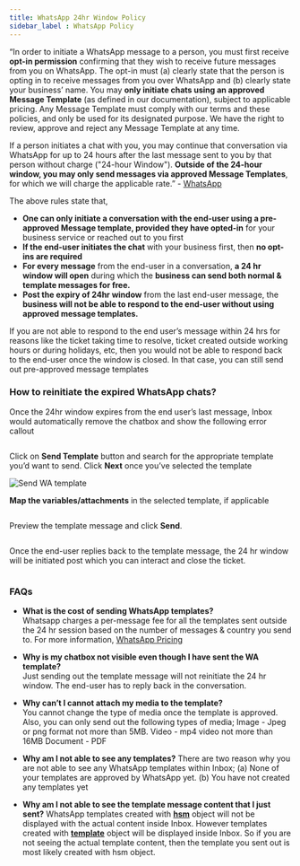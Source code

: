```yaml
---
title: WhatsApp 24hr Window Policy
sidebar_label : WhatsApp Policy 
---
```



“In order to initiate a WhatsApp message to a person, you must first receive **opt-in permission** confirming that they wish to receive future messages from you on WhatsApp. The opt-in must (a) clearly state that the person is opting in to receive messages from you over WhatsApp and (b) clearly state your business’ name. You may **only initiate chats using an approved Message Template** (as defined in our documentation), subject to applicable pricing. Any Message Template must comply with our terms and these policies, and only be used for its designated purpose. We have the right to review, approve and reject any Message Template at any time.

If a person initiates a chat with you, you may continue that conversation via WhatsApp for up to 24 hours after the last message sent to you by that person without charge ("24-hour Window"). **Outside of the 24-hour window, you may only send messages via approved Message Templates**, for which we will charge the applicable rate.” - [WhatsApp](https://www.whatsapp.com/legal/business-policy/?lang=en)

The above rules state that,  

-   **One can only initiate a conversation with the end-user using a pre-approved Message template, provided they have opted-in** for your business service or reached out to you first   
-   **If the end-user initiates the chat** with your business first, then **no opt-ins are required**     
-   **For every message** from the end-user in a conversation, **a 24 hr window will open** during which the **business can send both normal & template messages for free.**    
-   **Post the expiry of 24hr window** from the last end-user message, the **business will not be able to respond to the end-user without using approved message templates.**

    
If you are not able to respond to the end user’s message within 24 hrs for reasons like the ticket taking time to resolve, ticket created outside working hours or during holidays, etc, then you would not be able to respond back to the end-user once the window is closed. In that case, you can still send out pre-approved message templates

### How to reinitiate the expired WhatsApp chats?

Once the 24hr window expires from the end user’s last message, Inbox would automatically remove the chatbox and show the following error callout

![<Whatsapp chat expired>](https://cdn.yellowmessenger.com/0FLnwl9mTOFF1643904544902.png)

  

Click on **Send Template** button and search for the appropriate template you’d want to send.
Click **Next** once you’ve selected the template

![Send WA template](https://cdn.yellowmessenger.com/aLue04XbbaL91643903648829.png)

  

**Map the variables/attachments** in the selected template, if applicable

![<Map variables>](https://cdn.yellowmessenger.com/3dQFDMC6EgfW1643903692320.png)

  

Preview the template message and click **Send**.

![<Preview>](https://cdn.yellowmessenger.com/ODIGuBQREBHP1643903753985.png)

  

Once the end-user replies back to the template message, the 24 hr window will be initiated post which you can interact and close the ticket.

![<img>](https://cdn.yellowmessenger.com/819eGvCJiOMk1643903788556.png)

### FAQs

 -   **What is the cost of sending WhatsApp templates?**  
    Whatsapp charges a per-message fee for all the templates sent outside the 24 hr session based on the number of messages & country you send to. For more information, [WhatsApp Pricing ](https://developers.facebook.com/docs/whatsapp/pricing/)
    
 -   **Why is my chatbox not visible even though I have sent the WA template?**  
      Just sending out the template message will not reinitiate the 24 hr window. The end-user has to reply back in the conversation.  
  
 -   **Why can’t I cannot attach my media to the template?**  
    You cannot change the type of media once the template is approved. Also, you can only send out the following types of media;
    Image - Jpeg or png format not more than 5MB.
      Video - mp4 video not more than 16MB
      Document - PDF
	
 - **Why am I not able to see any templates?**
      There are two reason why you are not able to see any WhatsApp templates within Inbox; (a) None of your templates are approved by WhatsApp yet. (b) You have not created any templates yet
	
 - **Why am I not able to see the template message content that I just sent?**
	 WhatsApp templates created with **[hsm](https://developers.facebook.com/docs/whatsapp/api/messages#hsm-object)** object will not be displayed with the actual content inside Inbox. However templates created with **[template](https://developers.facebook.com/docs/whatsapp/api/messages#template-object)** object will be displayed inside Inbox. So if you are not seeing the actual template content, then the template you sent out is most likely created with hsm object. 
	 
